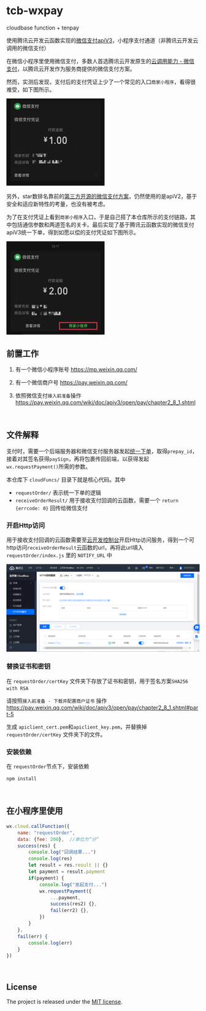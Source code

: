 # tcb-wxpay

cloudbase function + tenpay

使用腾讯云开发云函数实现的[微信支付apiV3](https://pay.weixin.qq.com/wiki/doc/apiv3/open/pay/chapter2_8_0.shtml)，小程序支付通道（非腾讯云开发云调用的微信支付）

在微信小程序里使用微信支付，多数人首选腾讯云开发原生的[云调用能力 - 微信支付](https://developers.weixin.qq.com/miniprogram/dev/wxcloud/guide/wechatpay/wechatpay.html)，以腾讯云开发作为服务商提供的微信支付方案。

然而，实测后发现，支付后的支付凭证上少了一个常见的入口`商家小程序`，看得很难受，如下图所示。

<img src="./doc/img1.jpg" width="256" />

另外，star数排名靠前的[第三方开源的微信支付方案](https://github.com/befinal/node-tenpay)，仍然使用的是apiV2，基于安全和适应新特性的考量，也没有被考虑。

为了在支付凭证上看到`商家小程序`入口，于是自己搭了本仓库所示的支付链路，其中包括通信参数和两道签名的关卡。最后实现了基于腾讯云函数实现的微信支付apiV3统一下单，得到如愿以偿的支付凭证如下图所示。

<img src="./doc/img2.jpg" width="256" />


<br />

## 前置工作

1. 有一个微信小程序账号 https://mp.weixin.qq.com/

2. 有一个微信商户号 https://pay.weixin.qq.com/

3. 依照微信支付`接入前准备`操作 https://pay.weixin.qq.com/wiki/doc/apiv3/open/pay/chapter2_8_1.shtml


<br />

## 文件解释

支付时，需要一个后端服务器和微信支付服务器发起[统一下单](https://pay.weixin.qq.com/wiki/doc/apiv3/apis/chapter3_5_1.shtml)，取得`prepay_id`，接着对其签名获得`paySign`，再将包裹传回前端，以获得发起`wx.requestPayment()`所需的参数。

本仓库下 `cloudFuncs/` 目录下就是核心代码。其中

-  `requestOrder/` 表示统一下单的逻辑
-  `receiveOrderResult/` 用于接收支付回调的云函数，需要一个 `return {errcode: 0}` 回传给微信支付


### 开启Http访问

用于接收支付回调的云函数需要至[云开发控制台](https://www.cloudbase.net/)开启Http访问服务，得到一个可http访问`receiveOrderResult`云函数的url，再将此url填入 `requestOrder/index.js` 里的 `NOTIFY_URL` 中

<img src="./doc/img3.png" />


### 替换证书和密钥

在 `requestOrder/certKey` 文件夹下存放了证书和密钥，用于签名方案`SHA256 with RSA`

请按照`接入前准备 - 下载并配置商户证书` 操作 https://pay.weixin.qq.com/wiki/doc/apiv3/open/pay/chapter2_8_1.shtml#part-5

生成 `apiclient_cert.pem`和`apiclient_key.pem`，并替换掉 `requestOrder/certKey` 文件夹下的文件。


### 安装依赖

在 `requestOrder`节点下，安装依赖
```shell
npm install
```


<br />

## 在小程序里使用

```javascript
wx.cloud.callFunction({
    name: "requestOrder",
    data: {fee: 200},  //单位为“分”
    success(res) {
        console.log("回调结果...")
        console.log(res)
        let result = res.result || {}
        let payment = result.payment
        if(payment) {
            console.log("发起支付...")
            wx.requestPayment({
                ...payment,
                success(res2) {},
                fail(err2) {},
            })
        }
    },
    fail(err) {
        console.log(err)
    }
})

```


<br />

## License
The project is released under the [MIT license](LICENSE).
